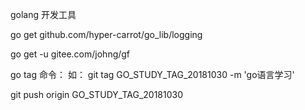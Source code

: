 golang 开发工具

go get github.com/hyper-carrot/go_lib/logging

go get -u gitee.com/johng/gf


go tag 命令：
如：
git tag GO_STUDY_TAG_20181030 -m 'go语言学习'

git push origin GO_STUDY_TAG_20181030

